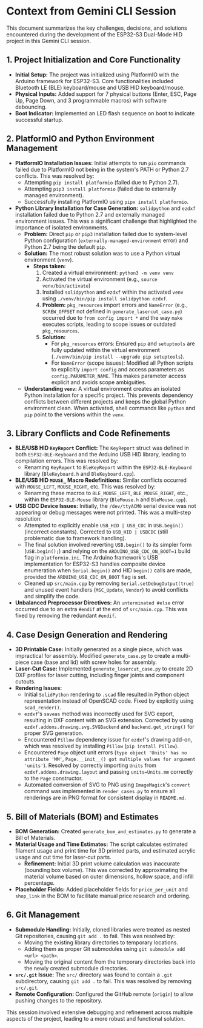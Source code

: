 # Context from Gemini CLI Session

This document summarizes the key challenges, decisions, and solutions encountered during the development of the ESP32-S3 Dual-Mode HID project in this Gemini CLI session.

## 1. Project Initialization and Core Functionality

*   **Initial Setup:** The project was initialized using PlatformIO with the Arduino framework for ESP32-S3. Core functionalities included Bluetooth LE (BLE) keyboard/mouse and USB HID keyboard/mouse.
*   **Physical Inputs:** Added support for 7 physical buttons (Enter, ESC, Page Up, Page Down, and 3 programmable macros) with software debouncing.
*   **Boot Indicator:** Implemented an LED flash sequence on boot to indicate successful startup.

## 2. PlatformIO and Python Environment Management

*   **PlatformIO Installation Issues:** Initial attempts to run `pio` commands failed due to PlatformIO not being in the system's PATH or Python 2.7 conflicts. This was resolved by:
    *   Attempting `pip install platformio` (failed due to Python 2.7).
    *   Attempting `pip3 install platformio` (failed due to externally managed environment).
    *   Successfully installing PlatformIO using `pipx install platformio`.
*   **Python Library Installation for Case Generation:** `solidpython` and `ezdxf` installation failed due to Python 2.7 and externally managed environment issues. This was a significant challenge that highlighted the importance of isolated environments.
    *   **Problem:** Direct `pip` or `pip3` installation failed due to system-level Python configuration (`externally-managed-environment` error) and Python 2.7 being the default `pip`.
    *   **Solution:** The most robust solution was to use a Python virtual environment (`venv`).
        *   **Steps taken:**
            1.  Created a virtual environment: `python3 -m venv venv`
            2.  Activated the virtual environment (e.g., `source venv/bin/activate`)
            3.  Installed `solidpython` and `ezdxf` within the activated `venv` using `./venv/bin/pip install solidpython ezdxf`.
            4.  **Problem:** `pkg_resources` import errors and `NameError` (e.g., `SCREW_OFFSET` not defined in `generate_lasercut_case.py`) occurred due to `from config import *` and the way `make` executes scripts, leading to scope issues or outdated `pkg_resources`.
            5.  **Solution:**
                *   For `pkg_resources` errors: Ensured `pip` and `setuptools` are fully updated within the virtual environment (`./venv/bin/pip install --upgrade pip setuptools`).
                *   For `NameError` (scope issues): Modified all Python scripts to explicitly `import config` and access parameters as `config.PARAMETER_NAME`. This makes parameter access explicit and avoids scope ambiguities.
    *   **Understanding `venv`:** A virtual environment creates an isolated Python installation for a specific project. This prevents dependency conflicts between different projects and keeps the global Python environment clean. When activated, shell commands like `python` and `pip` point to the versions within the `venv`.

## 3. Library Conflicts and Code Refinements

*   **BLE/USB HID `KeyReport` Conflict:** The `KeyReport` struct was defined in both `ESP32-BLE-Keyboard` and the Arduino USB HID library, leading to compilation errors. This was resolved by:
    *   Renaming `KeyReport` to `BleKeyReport` within the `ESP32-BLE-Keyboard` library (`BleKeyboard.h` and `BleKeyboard.cpp`).
*   **BLE/USB HID `MOUSE_` Macro Redefinitions:** Similar conflicts occurred with `MOUSE_LEFT`, `MOUSE_RIGHT`, etc. This was resolved by:
    *   Renaming these macros to `BLE_MOUSE_LEFT`, `BLE_MOUSE_RIGHT`, etc., within the `ESP32-BLE-Mouse` library (`BleMouse.h` and `BleMouse.cpp`).
*   **USB CDC Device Issues:** Initially, the `/dev/ttyACM0` serial device was not appearing or debug messages were not printed. This was a multi-step resolution:
    *   Attempted to explicitly enable `USB_HID | USB_CDC` in `USB.begin()` (incorrect constants). Corrected to `USB_HID | USBCDC` (still problematic due to framework handling).
    *   The final solution involved reverting `USB.begin()` to its simpler form (`USB.begin();`) and relying on the `ARDUINO_USB_CDC_ON_BOOT=1` build flag in `platformio.ini`. The Arduino framework's USB implementation for ESP32-S3 handles composite device enumeration when `Serial.begin()` and HID `begin()` calls are made, provided the `ARDUINO_USB_CDC_ON_BOOT` flag is set.
    *   Cleaned up `src/main.cpp` by removing `Serial.setDebugOutput(true)` and unused event handlers (`MSC_Update`, `Vendor`) to avoid conflicts and simplify the code.
*   **Unbalanced Preprocessor Directives:** An `unterminated #else` error occurred due to an extra `#endif` at the end of `src/main.cpp`. This was fixed by removing the redundant `#endif`.

## 4. Case Design Generation and Rendering

*   **3D Printable Case:** Initially generated as a single piece, which was impractical for assembly. Modified `generate_case.py` to create a multi-piece case (base and lid) with screw holes for assembly.
*   **Laser-Cut Case:** Implemented `generate_lasercut_case.py` to create 2D DXF profiles for laser cutting, including finger joints and component cutouts.
*   **Rendering Issues:**
    *   Initial `SolidPython` rendering to `.scad` file resulted in Python object representation instead of OpenSCAD code. Fixed by explicitly using `scad_render()`.
    *   `ezdxf`'s `saveas` method was incorrectly used for SVG export, resulting in DXF content with an SVG extension. Corrected by using `ezdxf.addons.drawing.svg.SVGBackend` and `backend.get_string()` for proper SVG generation.
    *   Encountered `Pillow` dependency issue for `ezdxf`'s drawing add-on, which was resolved by installing `Pillow` (`pip install Pillow`).
    *   Encountered `Page` object unit errors (`type object 'Units' has no attribute 'MM'`, `Page.__init__() got multiple values for argument 'units'`). Resolved by correctly importing `Units` from `ezdxf.addons.drawing.layout` and passing `units=Units.mm` correctly to the `Page` constructor.
    *   Automated conversion of SVG to PNG using `ImageMagick`'s `convert` command was implemented in `render_cases.py` to ensure all renderings are in PNG format for consistent display in `README.md`.

## 5. Bill of Materials (BOM) and Estimates

*   **BOM Generation:** Created `generate_bom_and_estimates.py` to generate a Bill of Materials.
*   **Material Usage and Time Estimates:** The script calculates estimated filament usage and print time for 3D printed parts, and estimated acrylic usage and cut time for laser-cut parts.
    *   **Refinement:** Initial 3D print volume calculation was inaccurate (bounding box volume). This was corrected by approximating the material volume based on outer dimensions, hollow space, and infill percentage.
*   **Placeholder Fields:** Added placeholder fields for `price_per_unit` and `shop_link` in the BOM to facilitate manual price research and ordering.

## 6. Git Management

*   **Submodule Handling:** Initially, cloned libraries were treated as nested Git repositories, causing `git add .` to fail. This was resolved by:
    *   Moving the existing library directories to temporary locations.
    *   Adding them as proper Git submodules using `git submodule add <url> <path>`.
    *   Moving the original content from the temporary directories back into the newly created submodule directories.
*   **`src/.git` Issue:** The `src/` directory was found to contain a `.git` subdirectory, causing `git add .` to fail. This was resolved by removing `src/.git`.
*   **Remote Configuration:** Configured the GitHub remote (`origin`) to allow pushing changes to the repository.

This session involved extensive debugging and refinement across multiple aspects of the project, leading to a more robust and functional solution.